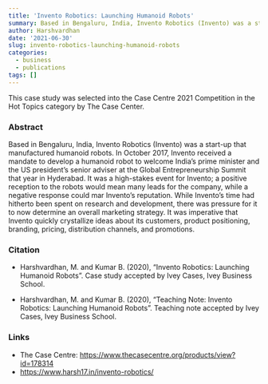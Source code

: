 ```yaml
---
title: 'Invento Robotics: Launching Humanoid Robots'
summary: Based in Bengaluru, India, Invento Robotics (Invento) was a start-up that manufactured humanoid robots. In October 2017, Invento received a mandate to develop a humanoid robot to welcome India’s prime minister and the US president’s senior adviser at the Global Entrepreneurship Summit that year in Hyderabad. It was a high-stakes event for Invento; a positive reception to the robots would mean many leads for the company, while a negative response could mar Invento’s reputation. While Invento’s time had hitherto been spent on research and development, there was pressure for it to now determine an overall marketing strategy. It was imperative that Invento quickly crystallize ideas about its customers, product positioning, branding, pricing, distribution channels, and promotions.
author: Harshvardhan
date: '2021-06-30'
slug: invento-robotics-launching-humanoid-robots
categories:
  - business
  - publications
tags: []
---
```


This case study was selected into the Case Centre 2021 Competition in the Hot Topics category by The Case Center.

### Abstract
Based in Bengaluru, India, Invento Robotics (Invento) was a start-up that manufactured humanoid robots. In October 2017, Invento received a mandate to develop a humanoid robot to welcome India’s prime minister and the US president’s senior adviser at the Global Entrepreneurship Summit that year in Hyderabad. It was a high-stakes event for Invento; a positive reception to the robots would mean many leads for the company, while a negative response could mar Invento’s reputation. While Invento’s time had hitherto been spent on research and development, there was pressure for it to now determine an overall marketing strategy. It was imperative that Invento quickly crystallize ideas about its customers, product positioning, branding, pricing, distribution channels, and promotions.

### Citation
- Harshvardhan, M. and Kumar B. (2020), “Invento Robotics: Launching Humanoid Robots”. Case study accepted by Ivey Cases, Ivey Business School.

- Harshvardhan, M. and Kumar B. (2020), “Teaching Note: Invento Robotics: Launching Humanoid Robots”. Teaching note accepted by Ivey Cases, Ivey Business School.

### Links
- The Case Centre: https://www.thecasecentre.org/products/view?id=178314
- https://www.harsh17.in/invento-robotics/ 
